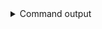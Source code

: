 
<details>
<summary>Command output</summary>

```sh

kafka-topics \
    --bootstrap-server localhost:6969 \
    --command-config teamA-sa.properties \
    --list
concentrated-compact
concentrated-compact-delete
concentrated-delete
concentrated-delete-compact
concentrated-large-retention
concentrated-normal
concentrated-small-retention
concentrated-topic-with-10-partitions
concentrated-topic-with-100-partitions

```

</details>
      
